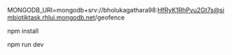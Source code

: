 MONGODB_URI=mongodb+srv://bholukagathara98:HfRyK1RhPvu2Gt7s@simbiotiktask.rhlui.mongodb.net/geofence

npm install 

npm run dev
